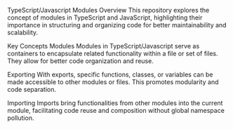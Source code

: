 TypeScript/Javascript Modules
Overview
This repository explores the concept of modules in TypeScript and JavaScript, 
highlighting their importance in structuring and organizing code for better maintainability and scalability.

Key Concepts
Modules
Modules in TypeScript/Javascript serve as containers to encapsulate related functionality within a file or set of files.
They allow for better code organization and reuse.

Exporting
With exports, specific functions, classes, or variables can be made accessible to other modules or files. 
This promotes modularity and code separation.

Importing
Imports bring functionalities from other modules into the current module,
facilitating code reuse and composition without global namespace pollution.
